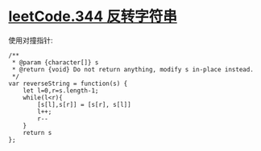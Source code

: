 # [leetCode.344 反转字符串](https://leetcode-cn.com/problems/reverse-string/)

使用对撞指针:
```
/**
 * @param {character[]} s
 * @return {void} Do not return anything, modify s in-place instead.
 */
var reverseString = function(s) {
    let l=0,r=s.length-1;
    while(l<r){
        [s[l],s[r]] = [s[r], s[l]]
        l++;
        r--
    }
    return s
};
```